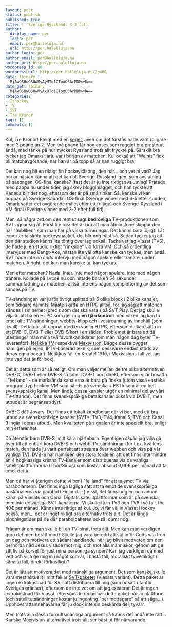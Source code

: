```yaml
---
layout: post
status: publish
published: true
title: ! 'Sverige-Ryssland: 4-3 (st)'
author:
  display_name: per
  login: per
  email: per@halleluja.nu
  url: http://per.halelluja.nu
author_login: per
author_email: per@halleluja.nu
author_url: http://per.halelluja.nu
wordpress_id: 80
wordpress_url: http://per.halleluja.nu/?p=80
date: !binary |-
  MjAwOS0wOS0wMyAyMTo1OToxOSArMDMwMA==
date_gmt: !binary |-
  MjAwOS0wOS0wMyAxOTo1OToxOSArMDMwMA==
categories:
- Ishockey
- TV
- SVT
- Tre Kronor
tags: []
comments: []
---
```

<p>Kul, Tre Kronor! Roligt med en <a href="http://svt.se/2.19785/1.1677685/tre_kronor_vann_i_sasongsdebuten?lid=puff_1677696&amp;lpos=rubrik">seger</a>, även om det förstås hade varit roligare med 3 poäng än 2. Men två poäng får nog anses som ruggigt bra presterat ändå, med tanke på hur mycket Ryssland trots allt tryckte på. Särskilt bra tycker jag Omark/Harju var i början av matchen. Kul också att "Weinis" fick bli matchavgörande, när han är på topp så är han ruggigt bra.</p>
<p>Det kan nog bli en riktigt fin hockeysäsong, den här... och vet ni vad? Jag börjar nästan känna att det kan bli Sverige-Ryssland igen, som avslutning på säsongen. OS-final kanske? (fast det är ju inte riktigt avslutning) Pratade med pappa nu under tiden jag skrev blogginlägget, och han tyckte att Kanada blir det nog, eftersom det är på små rinkar. Så, kanske vi kan hoppas på Sverige-Kanada i OS-final (Sverige vinner med 6-5 efter sudden, Omark sätter det avgörande målet efter ett friläge) och Sverige-Ryssland i VM-final (Sverige vinner med 3-2 efter full tid).</p>
<p>Men, så några ord om den rent ut sagt <strong>bedrövliga</strong> TV-produktionen som SVT ägnar sig åt. Först lite ros: det är bra att man åtminstone skippar den här "publiken" som man har på vissa turneringar. Det känns bara löjligt. Låt experterna sköta hockeysnacket, det blir nog bäst så. Sedan tycker jag att den där studion känns lite töntig över lag också. Tacka vet jag Viasat (TV6), de hade ju en studio riktigt "rinkside" vid förra VM. Och så ordentliga intervjuer med Bengt-Åke, nästan lite väl ofta kanske kan tyckas, men ändå. SVT hade inte <em>en enda</em> intervju med någon spelare eller tränare, under matchen. Alright, det kan man kanske ta, kan tyckas.</p>
<p>Men efter matchen? Nada. Intet. Inte med någon spelare, inte med någon tränare. Kollade på svt.se nu och hittade bara en 54 sekunder sammanfattning av matchen, alltså inte ens någon komplettering av det som sändes på TV.</p>
<p>TV-sändningen var ju för övrigt splittad på 5 olika block i 2 olika kanaler, som tidigare nämnts. Måste skaffa en HTPC alltså, för jag såg att matchen sändes i sin helhet (precis som det ska vara!) på SVT Play. Det jag skulle vilja är att ha en HTPC som ger mig <strong>en fjärrkontroll</strong> med vilken jag kan ta emot allt: TV-sändningar, webbtv-klipp och livestreaming av innehåll (som ikväll). Detta går att uppnå, med en vanlig HTPC, eftersom du kan sätta in ett DVB-C, DVB-T eller DVB-S kort i en sådan. Problemet är bara att då utestänger man mina två favoritkandidater (om man någon  dag byter TV-leverantör): <a href="http://www.anvia.fi/sv-SE/Privat/Tv/NetikkaTV/Sidor/default.aspx">Netikka TV</a> respektive <a href="http://www.maxivision.fi/index.php?id=51">Maxivision</a>. Bägge dessa bygger nämligen på egen, IPTV-baserad teknik, som dessvärre endast stöds av deras egna boxar (i Netikkas fall en Kreatel 1910, i Maxivisions fall vet jag inte vad det är för box).</p>
<p>Det är detta som är så retligt. Om man väljer mellan de tre olika alternativen DVB-C, DVB-T eller DVB-S så faller DVB-T bort direkt, eftersom vi är bosatta i "fel land" - de marksända kanalerna är bara på finska (utom vissa enstaka program, typ hockey-VM som sänds på svenska + FST5 som är en helt svenskspråkig kanal. Men ändå, dessa kanaler utgör en minimal del av vårt TV-tittande). Det finns svenskspråkiga betalkanaler också via DVB-T, men utbudet är begränsat/dyrt.</p>
<p>DVB-C då? Jovars. Det finns ett lokalt kabelbolag där vi bor, med ett bra utbud av svenskspråkiga kanaler (SVT*, TV3, TV4, Kanal 5, TV6 och Kanal 9 ingår i deras utbud). Men kvaliteten på signalen är inte speciellt bra, enligt min erfarenhet.</p>
<p>Då återstår bara DVB-S, mitt kära hjärtebarn. Egentligen <em>skulle</em> jag vilja gå över till att enbart köra DVB-S och webb-TV-sändningar (för t.ex. kvällens match, den hade ju varit perfekt att streama över webben och visa på vår vanliga TV). DVB-S har nämligen den stora fördelen att det finns inte mindre än 4 högklassiga kristna TV-kanaler som distribueras via de vanliga satellitplattformarna (Thor/Sirius) som kostar absolut 0,00€ per månad att ta emot detta.</p>
<p>Men då har vi återigen detta: vi bor i "fel land" för att ta emot TV via parabolantenn. Det finns inga lagliga sätt att ta emot de svenskspråkiga baskanalerna via parabol i Finland. :-( Visst, det finns nog en och annan kanal på Viasats och Canal Digitals satellitplattformar som är på svenska, men inte de vanliga SVT-kanalerna. Vi skulle få in TV3 och TV6 i så fall, för 40€ per månad. Känns inte riktigt så kul. Jo, vi får väl in Viasat Hockey också, men... det är inget riktigt bra alternativ trots allt. Det är långa bindningstider på de där parabolpaketen också, dumt nog.</p>
<p>Frågan är om man skulle bli en TV-pirat, trots allt. Men kan man verkligen göra det med berått mod? Skulle jag vara beredd att stå inför Guds vita tron en dag och motivera ett sådant handlande, när jag blivit medveten om den oerhörda nåd Jesus visade mot mig, och mot alla människor, genom att ge sitt liv på korset för just mina personliga synder? Kan jag verkligen då med vett och vilja ge mig in i något som är, i bästa fall, moraliskt tvivelaktigt (i sämsta fall, direkt förkastligt)?</p>
<p>Det är lätt att motivera det med mänskliga argument. Det som kanske skulle vara mest aktuellt i mitt fall är <a href="http://sv.wikipedia.org/wiki/Frikanalspaketet">SVT-paketet</a> (Viasats variant). Detta paket är ingen extrakostnad för SVT att distribuera till mig (som bosatt utanför Sveriges gränser), eftersom de inte vet om att jag existerar. Det är ingen extrakostnad för Viasat, eftersom de redan har detta paket på sin plattform (och satellitutsändningar kostar ju ingenting "per mottagare" så att säga...). Upphovsrättsinnehavarna får ju dock inte sin beskärda del, tyvärr.</p>
<p>Men trots alla dessa förnuftsmässiga argument så känns det ändå inte rätt... Kanske Maxivision-alternativet trots allt ser bäst ut för närvarande.</p>

